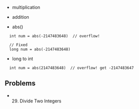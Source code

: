 


- multiplication

- addition

- abs()
```
  int num = abs(-2147483648)  // overflow!

  // Fixed
  long num = abs(-2147483648)
```

- long to int
```
  int num = abs(2147483648)  // overflow! get -2147483647
```


## Problems
- 29. Divide Two Integers